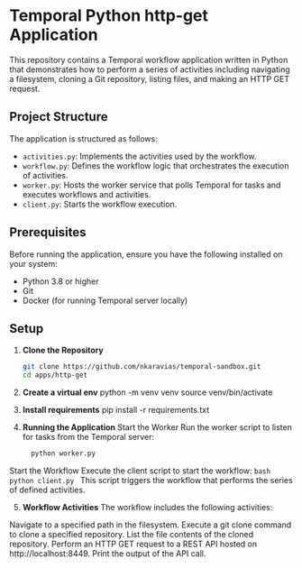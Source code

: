 # Temporal Python http-get Application

This repository contains a Temporal workflow application written in Python that demonstrates how to perform a series of activities including navigating a filesystem, cloning a Git repository, listing files, and making an HTTP GET request.

## Project Structure

The application is structured as follows:

- `activities.py`: Implements the activities used by the workflow.
- `workflow.py`: Defines the workflow logic that orchestrates the execution of activities.
- `worker.py`: Hosts the worker service that polls Temporal for tasks and executes workflows and activities.
- `client.py`: Starts the workflow execution.

## Prerequisites

Before running the application, ensure you have the following installed on your system:
- Python 3.8 or higher
- Git
- Docker (for running Temporal server locally)

## Setup

1. **Clone the Repository**
   ```bash
   git clone https://github.com/nkaravias/temporal-sandbox.git
   cd apps/http-get
   ```
2. **Create a virtual env**
python -m venv venv
source venv/bin/activate

3. **Install requirements**
pip install -r requirements.txt

4. **Running the Application**
Start the Worker
Run the worker script to listen for tasks from the Temporal server:
    ```bash
      python worker.py
    ```
Start the Workflow
Execute the client script to start the workflow:
    ```bash
       python client.py
    ```
This script triggers the workflow that performs the series of defined activities.

5. **Workflow Activities**
The workflow includes the following activities:

Navigate to a specified path in the filesystem.
Execute a git clone command to clone a specified repository.
List the file contents of the cloned repository.
Perform an HTTP GET request to a REST API hosted on http://localhost:8449.
Print the output of the API call.
